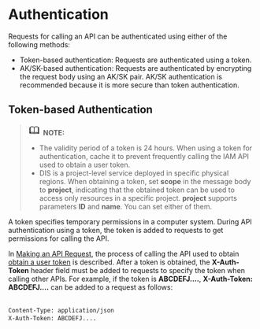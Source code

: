 # Authentication<a name="dis_02_0517"></a>

Requests for calling an API can be authenticated using either of the following methods:

-   Token-based authentication: Requests are authenticated using a token.
-   AK/SK-based authentication: Requests are authenticated by encrypting the request body using an AK/SK pair. AK/SK authentication is recommended because it is more secure than token authentication.

## Token-based Authentication<a name="en-us_topic_0121671869_section2417768214391"></a>

>![](public_sys-resources/icon-note.gif) **NOTE:**   
>-   The validity period of a token is 24 hours. When using a token for authentication, cache it to prevent frequently calling the IAM API used to obtain a user token.  
>-   DIS is a project-level service deployed in specific physical regions. When obtaining a token, set  **scope**  in the message body to  **project**, indicating that the obtained token can be used to access only resources in a specific project.  **project**  supports parameters  **ID**  and  **name**. You can set either of them.  

A token specifies temporary permissions in a computer system. During API authentication using a token, the token is added to requests to get permissions for calling the API.

In  [Making an API Request](making-an-api-request.md), the process of calling the API used to obtain  [obtain a user token](https://docs.otc.t-systems.com/en-us/api/iam/en-us_topic_0057845583.html)  is described. After a token is obtained, the  **X-Auth-Token**  header field must be added to requests to specify the token when calling other APIs. For example, if the token is  **ABCDEFJ....**,  **X-Auth-Token: ABCDEFJ....**  can be added to a request as follows:

```

Content-Type: application/json
X-Auth-Token: ABCDEFJ....
```

